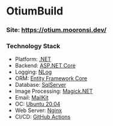 # OtiumBuild
### Site: https://otium.mooronsi.dev/

### Technology Stack
- Platform: [.NET](https://github.com/dotnet)
- Backend: [ASP.NET Core](https://dotnet.microsoft.com/en-us/apps/aspnet)
- Logging: [NLog](https://nlog-project.org/)
- ORM: [Entity Framework Core](https://github.com/dotnet/ef6)
- Database: [SqlServer](https://www.microsoft.com/en-us/sql-server/sql-server-2019)
- Image Processing: [Magick.NET](https://github.com/dlemstra/Magick.NET)
- Email: [MailKit](https://github.com/jstedfast/MailKit)
- OC: [Ubuntu 20.04](https://ubuntu.com/)
- Web Server: [Nginx](https://www.nginx.com/)
- CI/CD: [GitHub Actions](https://github.com/features/actions)
